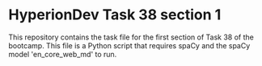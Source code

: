 # HyperionDev Task 38 section 1 #

This repository contains the task file for the first
section of Task 38 of the bootcamp. This file is a
Python script that requires spaCy and the spaCy model
'en_core_web_md' to run.